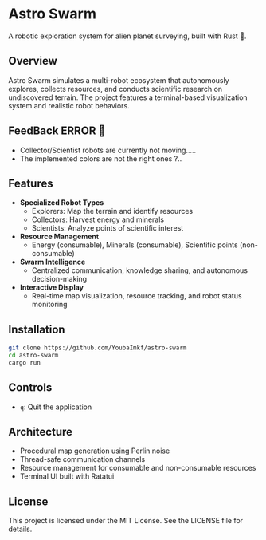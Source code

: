 # Astro Swarm

A robotic exploration system for alien planet surveying, built with Rust 🦀.

## Overview

Astro Swarm simulates a multi-robot ecosystem that autonomously explores, collects resources, and conducts scientific research on undiscovered terrain. 
The project features a terminal-based visualization system and realistic robot behaviors.


## FeedBack ERROR 🥲
- Collector/Scientist robots are currently not moving.....
- The implemented colors are not the right ones ?..


## Features

- **Specialized Robot Types**
  - Explorers: Map the terrain and identify resources
  - Collectors: Harvest energy and minerals
  - Scientists: Analyze points of scientific interest
- **Resource Management**
  - Energy (consumable), Minerals (consumable), Scientific points (non-consumable)
- **Swarm Intelligence**
  - Centralized communication, knowledge sharing, and autonomous decision-making
- **Interactive Display**
  - Real-time map visualization, resource tracking, and robot status monitoring

## Installation

```bash
git clone https://github.com/YoubaImkf/astro-swarm
cd astro-swarm
cargo run
```

## Controls

- `q`: Quit the application

## Architecture

- Procedural map generation using Perlin noise
- Thread-safe communication channels
- Resource management for consumable and non-consumable resources
- Terminal UI built with Ratatui

## License

This project is licensed under the MIT License. See the LICENSE file for details.